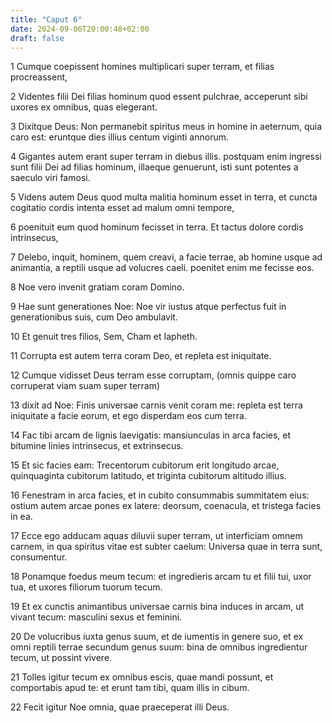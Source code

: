 ```yaml
---
title: "Caput 6"
date: 2024-09-06T20:00:48+02:00
draft: false
---
```



1 Cumque coepissent homines multiplicari super terram, et filias procreassent,

2 Videntes filii Dei filias hominum quod essent pulchrae, acceperunt sibi uxores ex omnibus, quas elegerant.

3 Dixitque Deus: Non permanebit spiritus meus in homine in aeternum, quia caro est: eruntque dies illius centum viginti annorum.

4 Gigantes autem erant super terram in diebus illis. postquam enim ingressi sunt filii Dei ad filias hominum, illaeque genuerunt, isti sunt potentes a saeculo viri famosi.

5 Videns autem Deus quod multa malitia hominum esset in terra, et cuncta cogitatio cordis intenta esset ad malum omni tempore,

6 poenituit eum quod hominum fecisset in terra. Et tactus dolore cordis intrinsecus,

7 Delebo, inquit, hominem, quem creavi, a facie terrae, ab homine usque ad animantia, a reptili usque ad volucres caeli. poenitet enim me fecisse eos.

8 Noe vero invenit gratiam coram Domino.

9 Hae sunt generationes Noe: Noe vir iustus atque perfectus fuit in generationibus suis, cum Deo ambulavit.

10 Et genuit tres filios, Sem, Cham et Iapheth.

11 Corrupta est autem terra coram Deo, et repleta est iniquitate.

12 Cumque vidisset Deus terram esse corruptam, (omnis quippe caro corruperat viam suam super terram)

13 dixit ad Noe: Finis universae carnis venit coram me: repleta est terra iniquitate a facie eorum, et ego disperdam eos cum terra.

14 Fac tibi arcam de lignis laevigatis: mansiunculas in arca facies, et bitumine linies intrinsecus, et extrinsecus.

15 Et sic facies eam: Trecentorum cubitorum erit longitudo arcae, quinquaginta cubitorum latitudo, et triginta cubitorum altitudo illius.

16 Fenestram in arca facies, et in cubito consummabis summitatem eius: ostium autem arcae pones ex latere: deorsum, coenacula, et tristega facies in ea.

17 Ecce ego adducam aquas diluvii super terram, ut interficiam omnem carnem, in qua spiritus vitae est subter caelum: Universa quae in terra sunt, consumentur.

18 Ponamque foedus meum tecum: et ingredieris arcam tu et filii tui, uxor tua, et uxores filiorum tuorum tecum.

19 Et ex cunctis animantibus universae carnis bina induces in arcam, ut vivant tecum: masculini sexus et feminini.

20 De volucribus iuxta genus suum, et de iumentis in genere suo, et ex omni reptili terrae secundum genus suum: bina de omnibus ingredientur tecum, ut possint vivere.

21 Tolles igitur tecum ex omnibus escis, quae mandi possunt, et comportabis apud te: et erunt tam tibi, quam illis in cibum.

22 Fecit igitur Noe omnia, quae praeceperat illi Deus.

